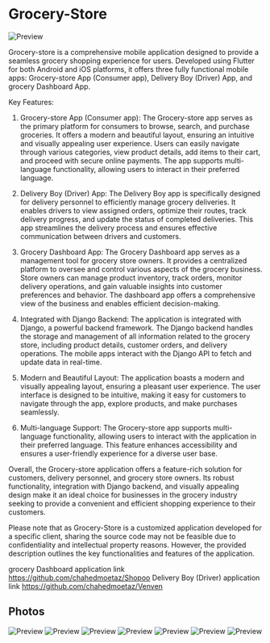 # Grocery-Store

![Preview](/icon.png)

Grocery-store is a comprehensive mobile application designed to provide a seamless grocery shopping experience for users. Developed using Flutter for both Android and iOS platforms, it offers three fully functional mobile apps: Grocery-store App (Consumer app), Delivery Boy (Driver) App, and grocery Dashboard App. 

Key Features:

1. Grocery-store App (Consumer app): The Grocery-store app serves as the primary platform for consumers to browse, search, and purchase groceries. It offers a modern and beautiful layout, ensuring an intuitive and visually appealing user experience. Users can easily navigate through various categories, view product details, add items to their cart, and proceed with secure online payments. The app supports multi-language functionality, allowing users to interact in their preferred language.

2. Delivery Boy (Driver) App: The Delivery Boy app is specifically designed for delivery personnel to efficiently manage grocery deliveries. It enables drivers to view assigned orders, optimize their routes, track delivery progress, and update the status of completed deliveries. This app streamlines the delivery process and ensures effective communication between drivers and customers.

3. Grocery Dashboard App: The Grocery Dashboard app serves as a management tool for grocery store owners. It provides a centralized platform to oversee and control various aspects of the grocery business. Store owners can manage product inventory, track orders, monitor delivery operations, and gain valuable insights into customer preferences and behavior. The dashboard app offers a comprehensive view of the business and enables efficient decision-making.

4. Integrated with Django Backend: The application is integrated with Django, a powerful backend framework. The Django backend handles the storage and management of all information related to the grocery store, including product details, customer orders, and delivery operations. The mobile apps interact with the Django API to fetch and update data in real-time.

5. Modern and Beautiful Layout: The application boasts a modern and visually appealing layout, ensuring a pleasant user experience. The user interface is designed to be intuitive, making it easy for customers to navigate through the app, explore products, and make purchases seamlessly.

6. Multi-language Support: The Grocery-store app supports multi-language functionality, allowing users to interact with the application in their preferred language. This feature enhances accessibility and ensures a user-friendly experience for a diverse user base.

Overall, the Grocery-store application offers a feature-rich solution for customers, delivery personnel, and grocery store owners. Its robust functionality, integration with Django backend, and visually appealing design make it an ideal choice for businesses in the grocery industry seeking to provide a convenient and efficient shopping experience to their customers.


Please note that as Grocery-Store is a customized application developed for a specific client, sharing the source code may not be feasible due to confidentiality and intellectual property reasons. However, the provided description outlines the key functionalities and features of the application.

grocery Dashboard application link https://github.com/chahedmoetaz/Shopoo
Delivery Boy (Driver) application link https://github.com/chahedmoetaz/Venven

## Photos
![Preview](/1.jpg)
![Preview](2.jpg)
![Preview](3.jpg)
![Preview](4.jpg)
![Preview](5.jpg)
![Preview](6.jpg)
![Preview](7.jpg)

